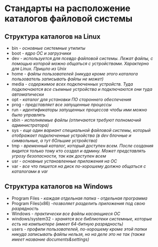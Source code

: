 # Стандарты на расположение каталогов файловой системы

## Структура каталогов на Linux

- bin - *основные системные утилиты*
- boot - *ядро ОС и загрузчики*
- dev - *используется для псевдо файловой системы. Лежат файлы, с помощью которой можно общаться с устройствами. Характерно для Linux. Пришло из Unix*
- home - *файлы пользователей (никуда кроме этого каталога пользователь записывать файлы не может)*
- media - *содержимое всех подключенных устройств. Туда подключаются все съемные устройства и подключаются они туда автоматически*
- opt - *каталог для установки ПО стороннего обеспечения*
- prog - *представляет все запущенные процессы*
- run - *идентификаторы запущенных процессов чтобы ими можно было управлять*
- sbin - *исполняемые файлы (отличаются требуют полномочий администратора)*
- sys - *еще один вариант специальной файловой системы, который отображает подключенные устройства (в dev блочные и символьные, а тут бОльшие устройства)*
- tmp - *временный каталог, который доступен всем. После создания видится только тому кто создал и админу. Может представлять угрозу безопасности, так как доступен всем*
- usr - *основные установленные приложения на ОС*
- var - *все что пишется на диск по-хорошему должно общаться с каталогами в var*

## Структура каталогов на Windows

- Program Files - *каждая отдельная папка - отдельная программа*
- Program Files(x86) -*позволяет разделить приложения под свою разрядность*
- Windows - *практически все файлы касающиеся ОС*
- windows/system32 - *хранятся все библиотеки системные, которые есть на компьютере (имеет 64-битную разрядность)*
- users - *профили пользователей, по-хорошему кроме этой папки никуда записывать файлы нельзя, но на деле это не так (также имеет название documents&settings)*

